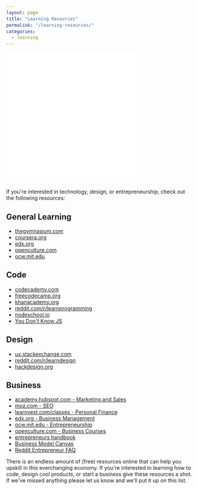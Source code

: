 ```yaml
---
layout: page
title: "Learning Resources"
permalink: "/learning-resources/"
categories:
  - learning
---
```


<img alt="Uncoded Learning Resources" src="/img/learning.png" style="max-width:350px;" class="center-block">

If you're interested in technology, design, or entrepreneurship, check out the following resources:

## General Learning

-   <a href="https://www.thegymnasium.com/">thegymnasium.com</a>
-   <a href="https://www.coursera.org">coursera.org</a>
-   <a href="https://www.edx.org/">edx.org</a>
-   <a href="http://www.openculture.com/">openculture.com</a>
-   <a href="https://ocw.mit.edu/index.htm">ocw.mit.edu</a>

## Code

-   <a href="https://www.codecademy.com/">codecademy.com</a>
-   <a href="https://www.freecodecamp.org/">freecodecamp.org</a>
-   <a href="https://www.khanacademy.org/">khanacademy.org</a>
-   <a href="https://www.reddit.com/r/learnprogramming/">reddit.com/r/learnprogramming</a>
-   <a href="https://nodeschool.io">nodeschool.io</a>
-   <a href="https://github.com/getify/You-Dont-Know-JS">You Don't Know JS</a>

## Design

-   <a href="https://ux.stackexchange.com/">ux.stackexchange.com<a>
-   <a href="https://www.reddit.com/r/learndesign/">reddit.com/r/learndesign</a>
-   <a href="https://hackdesign.org/">hackdesign.org</a>

## Business

-   <a href="https://academy.hubspot.com/">academy.hubspot.com - Marketing and Sales</a>
-   <a href="https://moz.com/learn/seo">moz.com - SEO</a>
-   <a href="https://www.learnvest.com/classes/">learnvest.com/classes - Personal Finance</a>
-   <a href="https://www.edx.org/course?subject=Business%20%26%20Management">edx.org - Business Management</a>
-   <a href="https://ocw.mit.edu/courses/entrepreneurship/">ocw.mit.edu - Entrepreneurship</a>
-   <a href="http://www.openculture.com/business_free_courses">openculture.com - Business Courses</a>
-   <a href="https://blog.kissmetrics.com/entrepreneurs-handbook/">entrepreneurs handbook</a>
-   <a href="https://en.wikipedia.org/wiki/Business_Model_Canvas">Business Model Canvas</a>
-   <a href="https://www.reddit.com/r/Entrepreneur/wiki/faq">Reddit Entrepreneur FAQ</a>


There is an endless amount of (free) resources online that can help you upskill in this everchanging economy. If you're interested in learning how to code, design cool products, or start a business give these resources a shot. If we've missed anything please let us know and we'll put it up on this list.
